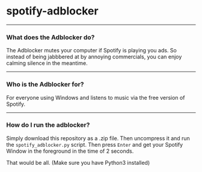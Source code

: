 # spotify-adblocker

---

### What does the Adblocker do?

The Adblocker mutes your computer if Spotify is playing you ads.
So instead of being jabbbered at by annoying commercials, you can enjoy calming silence in the meantime.

---

### Who is the Adblocker for?

For everyone using Windows and listens to music via the free version of Spotify.

---

### How do I run the adblocker?

Simply download this repository as a .zip file. Then uncompress it and run the
`spotify_adblocker.py` script. Then press `Enter` and get your Spotify Window in the foreground in the time of 2 seconds.

That would be all. (Make sure you have Python3 installed) 